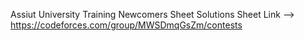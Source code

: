 Assiut University Training Newcomers Sheet Solutions
Sheet Link --> https://codeforces.com/group/MWSDmqGsZm/contests
